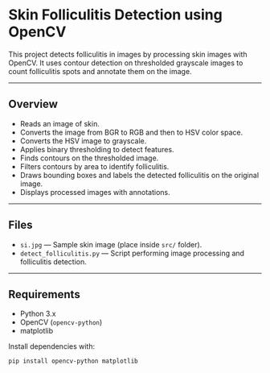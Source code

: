 # Skin Folliculitis Detection using OpenCV

This project detects folliculitis in images by processing skin images with OpenCV. It uses contour detection on thresholded grayscale images to count folliculitis spots and annotate them on the image.

---

## Overview

- Reads an image of skin.
- Converts the image from BGR to RGB and then to HSV color space.
- Converts the HSV image to grayscale.
- Applies binary thresholding to detect features.
- Finds contours on the thresholded image.
- Filters contours by area to identify folliculitis.
- Draws bounding boxes and labels the detected folliculitis on the original image.
- Displays processed images with annotations.

---

## Files

- `si.jpg` — Sample skin image (place inside `src/` folder).
- `detect_folliculitis.py` — Script performing image processing and folliculitis detection.

---

## Requirements

- Python 3.x
- OpenCV (`opencv-python`)
- matplotlib

Install dependencies with:

```bash
pip install opencv-python matplotlib
